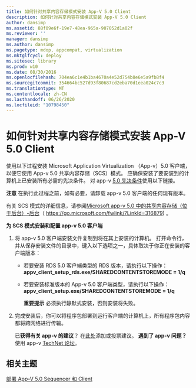 ```yaml
---
title: 如何针对共享内容存储模式安装 App-V 5.0 Client
description: 如何针对共享内容存储模式安装 App-V 5.0 Client
author: dansimp
ms.assetid: 88f09e6f-19e7-48ea-965a-907052d1a02f
ms.reviewer: ''
manager: dansimp
ms.author: dansimp
ms.pagetype: mdop, appcompat, virtualization
ms.mktglfcycl: deploy
ms.sitesec: library
ms.prod: w10
ms.date: 08/30/2016
ms.openlocfilehash: 704ea6c1e4b1ba4670a4e52d754b8e6e5a9fb8f4
ms.sourcegitcommit: 354664bc527d93f80687cd2eba70d1eea024c7c3
ms.translationtype: MT
ms.contentlocale: zh-CN
ms.lasthandoff: 06/26/2020
ms.locfileid: "10798450"
---
```

# 如何针对共享内容存储模式安装 App-V 5.0 Client


使用以下过程安装 Microsoft Application Virtualization （App-v）5.0 客户端，以便它使用 App-v 5.0 共享内容存储（SCS）模式。 应确保安装了要安装到的计算机上已安装所有必需的先决条件。 对 app-v [5.0 先决条件](app-v-50-prerequisites.md)使用以下链接。

**注意** 在执行此过程之前，如有必要，请卸载 app-v 5.0 客户端的任何现有版本。

 

有关 SCS 模式的详细信息，请参阅[Microsoft app-v 5.0 中的共享内容存储（位于后台）-后台](https://go.microsoft.com/fwlink/?LinkId=316879)（ https://go.microsoft.com/fwlink/?LinkId=316879) 。

**为 SCS 模式安装和配置 app-v 5.0 客户端**

1.  将 app-v 5.0 客户端安装文件复制到将在其上安装的计算机。 打开命令行，并从保存安装文件的目录中，键入以下选项之一，具体取决于你正在安装的客户端版本：

    -   若要安装 RDS 5.0 客户端类型的 RDS 版本，请执行以下操作： **appv\_client\_setup\_rds.exe/SHAREDCONTENTSTOREMODE = 1/q**

    -   若要安装标准版本的 App-v 5.0 客户端类型，请执行以下操作： **appv\_client\_setup.exe/SHAREDCONTENTSTOREMODE = 1/q**

        **重要提示** 必须执行静默式安装，否则安装将失败。

         

2.  完成安装后，你可以将程序包部署到运行客户端的计算机上，所有程序包内容都将跨网络进行传输。

    已**获得有关 app-v 的建议**？ 在[此处](http://appv.uservoice.com/forums/280448-microsoft-application-virtualization)添加或投票建议。 **遇到了 app-v 问题？** 使用 app-v [TechNet 论坛](https://social.technet.microsoft.com/Forums/home?forum=mdopappv)。

## 相关主题


[部署 App-V 5.0 Sequencer 和 Client](deploying-the-app-v-50-sequencer-and-client.md)

 

 





